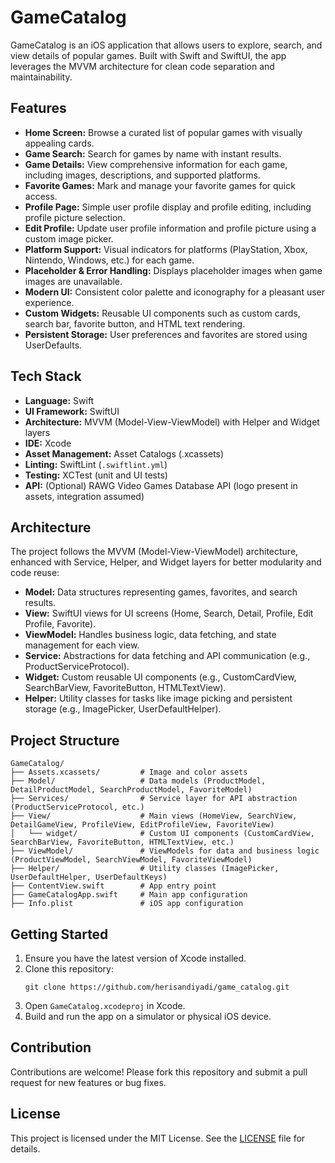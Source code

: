 # GameCatalog

GameCatalog is an iOS application that allows users to explore, search, and view details of popular games. Built with Swift and SwiftUI, the app leverages the MVVM architecture for clean code separation and maintainability.

## Features

- **Home Screen:** Browse a curated list of popular games with visually appealing cards.
- **Game Search:** Search for games by name with instant results.
- **Game Details:** View comprehensive information for each game, including images, descriptions, and supported platforms.
- **Favorite Games:** Mark and manage your favorite games for quick access.
- **Profile Page:** Simple user profile display and profile editing, including profile picture selection.
- **Edit Profile:** Update user profile information and profile picture using a custom image picker.
- **Platform Support:** Visual indicators for platforms (PlayStation, Xbox, Nintendo, Windows, etc.) for each game.
- **Placeholder & Error Handling:** Displays placeholder images when game images are unavailable.
- **Modern UI:** Consistent color palette and iconography for a pleasant user experience.
- **Custom Widgets:** Reusable UI components such as custom cards, search bar, favorite button, and HTML text rendering.
- **Persistent Storage:** User preferences and favorites are stored using UserDefaults.

## Tech Stack

- **Language:** Swift
- **UI Framework:** SwiftUI
- **Architecture:** MVVM (Model-View-ViewModel) with Helper and Widget layers
- **IDE:** Xcode
- **Asset Management:** Asset Catalogs (.xcassets)
- **Linting:** SwiftLint (`.swiftlint.yml`)
- **Testing:** XCTest (unit and UI tests)
- **API:** (Optional) RAWG Video Games Database API (logo present in assets, integration assumed)

## Architecture

The project follows the MVVM (Model-View-ViewModel) architecture, enhanced with Service, Helper, and Widget layers for better modularity and code reuse:

- **Model:** Data structures representing games, favorites, and search results.
- **View:** SwiftUI views for UI screens (Home, Search, Detail, Profile, Edit Profile, Favorite).
- **ViewModel:** Handles business logic, data fetching, and state management for each view.
- **Service:** Abstractions for data fetching and API communication (e.g., ProductServiceProtocol).
- **Widget:** Custom reusable UI components (e.g., CustomCardView, SearchBarView, FavoriteButton, HTMLTextView).
- **Helper:** Utility classes for tasks like image picking and persistent storage (e.g., ImagePicker, UserDefaultHelper).

## Project Structure

```
GameCatalog/
├── Assets.xcassets/         # Image and color assets
├── Model/                   # Data models (ProductModel, DetailProductModel, SearchProductModel, FavoriteModel)
├── Services/                # Service layer for API abstraction (ProductServiceProtocol, etc.)
├── View/                    # Main views (HomeView, SearchView, DetailGameView, ProfileView, EditProfileView, FavoriteView)
│   └── widget/              # Custom UI components (CustomCardView, SearchBarView, FavoriteButton, HTMLTextView, etc.)
├── ViewModel/               # ViewModels for data and business logic (ProductViewModel, SearchViewModel, FavoriteViewModel)
├── Helper/                  # Utility classes (ImagePicker, UserDefaultHelper, UserDefaultKeys)
├── ContentView.swift        # App entry point
├── GameCatalogApp.swift     # Main app configuration
├── Info.plist               # iOS app configuration
```

## Getting Started

1. Ensure you have the latest version of Xcode installed.
2. Clone this repository:
   ```
   git clone https://github.com/herisandiyadi/game_catalog.git
   ```
3. Open `GameCatalog.xcodeproj` in Xcode.
4. Build and run the app on a simulator or physical iOS device.

## Contribution

Contributions are welcome! Please fork this repository and submit a pull request for new features or bug fixes.

## License

This project is licensed under the MIT License. See the [LICENSE](LICENSE) file for details.
